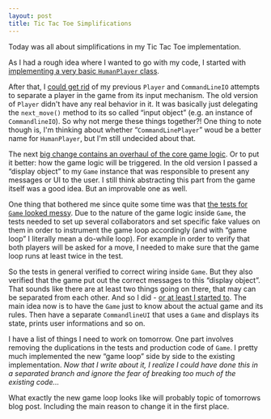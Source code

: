 ```yaml
---
layout: post
title: Tic Tac Toe Simplifications
---
```


Today was all about simplifications in my Tic Tac Toe implementation.

As I had a rough idea where I wanted to go with my code, I started with [implementing a very basic `HumanPlayer` class](https://github.com/christophgockel/tictactoe-ruby/commit/3028dec93eec47f5fd87db82711ecbf90b9153c2).

After that, I [could get rid](https://github.com/christophgockel/tictactoe-ruby/commit/2b0422c868a0f79112ddbcacda00b230996406fd) of my previous `Player` and `CommandLineIO` attempts to separate a player in the game from its input mechanism. The old version of `Player` didn't have any real behavior in it. It was basically just delegating the `next_move()` method to its so called &ldquo;input object&rdquo; (e.g. an instance of `CommandlineIO`). So why not merge these things together?! One thing to note though is, I'm thinking about whether &ldquo;`CommandLinePlayer`&rdquo; woud be a better name for `HumanPlayer`, but I'm still undecided about that.

The next [big change contains an overhaul of the core game logic](https://github.com/christophgockel/tictactoe-ruby/commit/06dbded4f0d13d4a1174710e8eb39c91080cf9b8). Or to put it better: how the game logic will be triggered. In the old version I passed a &ldquo;display object&rdquo; to my `Game` instance that was responsible to present any messages or UI to the user. I still think abstracting this part from the game itself was a good idea. But an improvable one as well.

One thing that bothered me since quite some time was that [the tests for `Game` looked messy](https://github.com/christophgockel/tictactoe-ruby/blob/2b0422c868a0f79112ddbcacda00b230996406fd/spec/game_spec.rb). Due to the nature of the game logic inside `Game`, the tests needed to set up several collaborators and set specific fake values on them in order to instrument the game loop accordingly (and with &ldquo;game loop&rdquo; I literally mean a do-while loop). For example in order to verify that both players will be asked for a move, I needed to make sure that the game loop runs at least twice in the test.

So the tests in general verified to correct wiring inside `Game`. But they also verified that the game put out the correct messages to this &ldquo;display object&rdquo;. That sounds like there are at least two things going on there, that may can be separated from each other. And so I did - [or at least I started to](https://github.com/christophgockel/tictactoe-ruby/commit/06dbded4f0d13d4a1174710e8eb39c91080cf9b8).
The main idea now is to have the `Game` just to know about the actual game and its rules. Then have a separate `CommandlineUI` that uses a `Game` and displays its state, prints user informations and so on.

I have a list of things I need to work on tomorrow. One part involves removing the duplications in the tests and production code of `Game`. I pretty much implemented the new &ldquo;game loop&rdquo; side by side to the existing implementation. _Now that I write about it, I realize I could have done this in a separated branch and ignore the fear of breaking too much of the existing code..._

What exactly the new game loop looks like will probably topic of tomorrows blog post. Including the main reason to change it in the first place.
